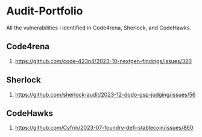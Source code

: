 # Audit-Portfolio
All the vulnerabilities I identified in Code4rena, Sherlock, and CodeHawks.

## Code4rena
1. https://github.com/code-423n4/2023-10-nextgen-findings/issues/320
## Sherlock
1. https://github.com/sherlock-audit/2023-12-dodo-gsp-judging/issues/56
## CodeHawks
1. https://github.com/Cyfrin/2023-07-foundry-defi-stablecoin/issues/860

